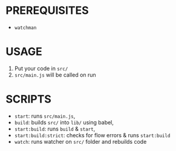 # PREREQUISITES
* `watchman`

# USAGE
1. Put your code in `src/`
2. `src/main.js` will be called on run

# SCRIPTS
* `start`: runs `src/main.js`,
* `build`: builds `src/` into `lib/` using babel,
* `start:build`: runs `build` & `start`,
* `start:build:strict`: checks for flow errors & runs `start:build`
* `watch`: runs watcher on `src/` folder and rebuilds code
